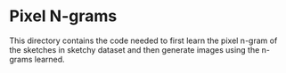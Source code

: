 # Pixel N-grams

This directory contains the code needed to first learn the pixel n-gram of the sketches in sketchy dataset and then generate images using the n-grams learned.
